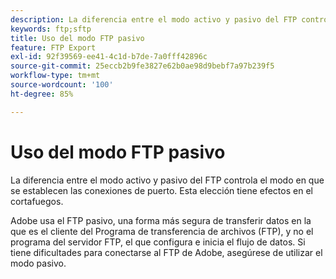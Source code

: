 ```yaml
---
description: La diferencia entre el modo activo y pasivo del FTP controla el modo en que se establecen las conexiones de puerto. Esta elección tiene efectos en el cortafuegos.
keywords: ftp;sftp
title: Uso del modo FTP pasivo
feature: FTP Export
exl-id: 92f39569-ee41-4c1d-b7de-7a0fff42896c
source-git-commit: 25eccb2b9fe3827e62b0ae98d9bebf7a97b239f5
workflow-type: tm+mt
source-wordcount: '100'
ht-degree: 85%

---
```


# Uso del modo FTP pasivo

La diferencia entre el modo activo y pasivo del FTP controla el modo en que se establecen las conexiones de puerto. Esta elección tiene efectos en el cortafuegos.

Adobe usa el FTP pasivo, una forma más segura de transferir datos en la que es el cliente del Programa de transferencia de archivos (FTP), y no el programa del servidor FTP, el que configura e inicia el flujo de datos. Si tiene dificultades para conectarse al FTP de Adobe, asegúrese de utilizar el modo pasivo.
